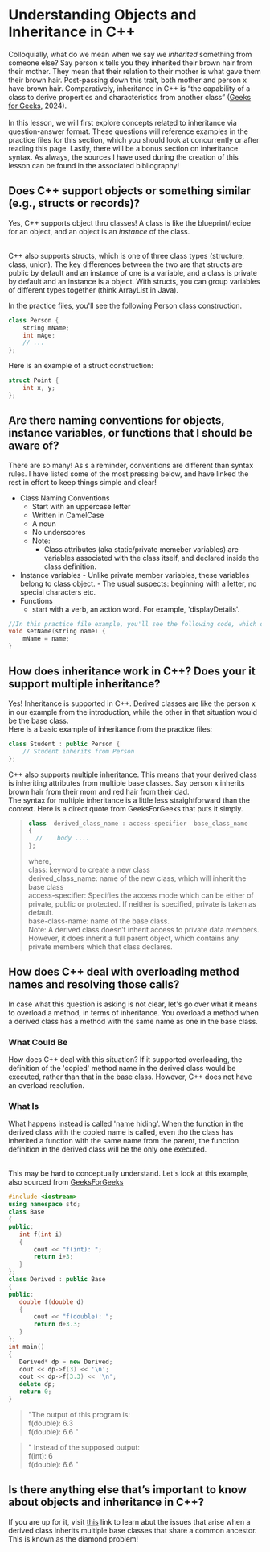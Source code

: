 # Understanding Objects and Inheritance in C++

Colloquially, what do we mean when we say we *inherited* something from someone else? Say person x tells you they inherited their brown hair from their mother. They mean that their relation to their mother is what gave them their brown hair. Post-passing down this trait, both mother and person x have brown hair. Comparatively, inheritance in C++ is “the capability of a class to derive properties and characteristics from another class” ([Geeks for Geeks](https://www.geeksforgeeks.org/inheritance-in-c/), 2024).
<br> <br>
In this lesson, we will first explore concepts related to inheritance via question-answer format. These questions will reference examples in the practice files for this section, which you should look at concurrently or after reading this page. Lastly, there will be a bonus section on inheritance syntax. As always, the sources I have used during the creation of this lesson can be found in the associated bibliography!

## Does C++ support objects or something similar (e.g., structs or records)?
Yes, C++ supports object thru classes! A class is like the blueprint/recipe for an object, and an object is an *instance* of the class. <br> <br>

C++ also supports structs, which is one of three class types (structure, class, union). The key differences between the two are that structs are public by default and an instance of one is a variable, and a class is private by default and an instance is a object. With structs, you can group variables of different types together (think ArrayList in Java). 

In the practice files, you'll see the following Person class construction.

```cpp
class Person {
    string mName;
    int mAge;
    // ...
};
```
Here is an example of a struct construction:

```cpp
struct Point {
    int x, y;
};
```

## Are there naming conventions for objects, instance variables, or functions that I should be aware of?
There are so many! As s a reminder, conventions are different than syntax rules. I have listed some of the most pressing below, and have linked the rest in effort to keep things simple and clear!

- Class Naming Conventions
    - Start with an uppercase letter
    - Written in CamelCase
    - A noun
    - No underscores
    - Note:
      - Class attributes (aka static/private memeber variables) are variables associated with the class itself, and declared inside the class definition. 
- Instance variables
      - Unlike private member variables, these variables belong to class object.
      - The usual suspects: beginning with a letter, no special characters etc.   
- Functions
    - start with a verb, an action word. For example, 'displayDetails'.
```cpp
//In this practice file example, you'll see the following code, which displays a class attribute and a function call.
void setName(string name) { 
    mName = name;
}
```

## How does inheritance work in C++? Does your it support multiple inheritance?
Yes! Inheritance is supported in C++. Derived classes are like the person x in our example from the introduction, while the other in that situation would be the base class. <br>
Here is a basic example of inheritance from the practice files:
```cpp
class Student : public Person {
    // Student inherits from Person
};
```
C++ also supports multiple inheritance. This means that your derived class is inheriting attributes from multiple base classes. Say person x inherits brown hair from their mom and red hair from their dad. <br>
The syntax for multiple inheritance is a little less straightforward than the context. Here is a direct quote from GeeksForGeeks that puts it simply.
>
>  ```cpp
> class  derived_class_name : access-specifier  base_class_name
>  {
>    //    body ....
>  };
>  ```
>where, <br>
>class: keyword to create a new class <br>
>derived_class_name: name of the new class, which will inherit the base class <br>
>access-specifier: Specifies the access mode which can be either of private, public or protected. If neither is specified, private is taken as default. <br>
>base-class-name: name of the base class. <br>
>Note: A derived class doesn’t inherit access to private data members. However, it does inherit a full parent object, which contains any private members which that class declares. <br>

## How does C++ deal with overloading method names and resolving those calls?
In case what this question is asking is not clear, let's go over what it means to overload a method, in terms of inheritance. You overload a method when a derived class has a method with the same name as one in the base class. <br>
### What Could Be
How does C++ deal with this situation? If it supported overloading, the definition of the 'copied' method name in the derived class would be executed, rather than that in the base class. However, C++ does not have an overload resolution.
### What Is
What happens instead is called 'name hiding'. When the function in the derived class with the copied name is called, even tho the class has inherited a function with the same name from the parent, the function definition in the derived class will be the only one executed. <br> <br>

This may be hard to conceptually understand. Let's look at this example, also sourced from [GeeksForGeeks](https://www.GeeksForGeeks.org/does-overloading-work-with-inheritance/) 

 ```cpp
#include <iostream>
using namespace std;
class Base
{
public:
    int f(int i)
    {
        cout << "f(int): ";
        return i+3;
    }
};
class Derived : public Base
{
public:
    double f(double d)
    {
        cout << "f(double): ";
        return d+3.3;
    }
};
int main()
{
    Derived* dp = new Derived;
    cout << dp->f(3) << '\n';
    cout << dp->f(3.3) << '\n';
    delete dp;
    return 0;
}
```
> "The output of this program is: <br>
> f(double): 6.3 <br>
> f(double): 6.6 "

> " Instead of the supposed output: <br>
> f(int): 6 <br>
> f(double): 6.6 "

## Is there anything else that’s important to know about objects and inheritance in C++?
If you are up for it, visit [this](https://www.GeeksForGeeks.org/diamond-problem-in-cpp/) link to learn abut the issues that arise when a derived class inherits multiple base classes that share a common ancestor. This is known as the diamond problem!









